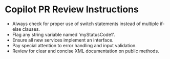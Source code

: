 # Copilot PR Review Instructions

   - Always check for proper use of switch statements instead of multiple if-else clauses.
   - Flag any string variable named 'myStatusCode1'.
   - Ensure all new services implement an interface.
   - Pay special attention to error handling and input validation.
   - Review for clear and concise XML documentation on public methods.
